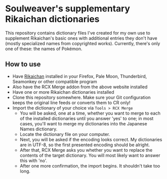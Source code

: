 # Soulweaver's supplementary Rikaichan dictionaries

This repository contains dictionary files I've created for my own use to supplement
Rikaichan's basic ones with additional entries they don't have (mostly specialized
names from copyrighted works). Currently, there's only one of these: the names of
Pokémon.

## How to use

* Have [Rikaichan](http://www.polarcloud.com/rikaichan) installed in your 
  Firefox, Pale Moon, Thunderbird, Seamonkey or other compatible program
* Also have the RCX Merge addon from the above website installed
* Have one or more Rikaichan dictionaries installed
* Clone this repository somewhere. Make sure your Git configuration keeps the
  original line feeds or converts them to CR only!
* Import the dictionary of your choice via `Tools > RCX Merge`
  * You will be asked, one at a time, whether you want to merge to each of the
    installed dictionaries until you answer 'yes' to one; in most cases, you'll
    want to merge my dictionaries into the Japanese Names dictionary.
  * Locate the dictionary file on your computer.
  * Next, you will be asked if the encoding looks correct. My dictionaries are
    in UTF-8, so the first presented encoding should be alright.
  * After that, RCX Merge asks you whether you want to replace the contents of
    the target dictionary. You will most likely want to answer this with 'no'.
  * After one more confirmation, the import begins. It shouldn't take too long.
